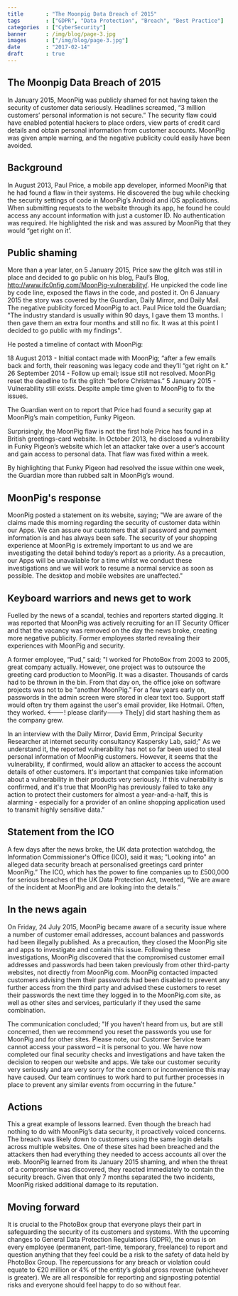 ```yaml
---
title       : "The Moonpig Data Breach of 2015"
tags        : ["GDPR", "Data Protection", "Breach", "Best Practice"]
categories  : ["CyberSecurity"]
banner      : /img/blog/page-3.jpg
images      : ["/img/blog/page-3.jpg"]
date        : "2017-02-14"
draft       : true
---
```


## The Moonpig Data Breach of 2015

In January 2015, MoonPig was publicly shamed for not having taken the security of customer data seriously.  Headlines screamed, “3 million customers’ personal information is not secure.”  The security flaw could have enabled potential hackers to place orders, view parts of credit card details and obtain personal information from customer accounts.  MoonPig was given ample warning, and the negative publicity could easily have been avoided.

## Background
In August 2013, Paul Price, a mobile app developer, informed MoonPig that he had found a flaw in their systems.  He discovered the bug while checking the security settings of code in MoonPig’s Android and iOS applications.  When submitting requests to the website through its app, he found he could access any account information with just a customer ID.  No authentication was required.  He highlighted the risk and was assured by MoonPig that they would “get right on it’.

## Public shaming
More than a year later, on 5 January 2015, Price saw the glitch was still in place and decided to go public on his blog, Paul’s Blog, http://www.ifc0nfig.com/MoonPig-vulnerability/.  He unpicked the code line by code line, exposed the flaws in the code, and posted it.  On 6 January 2015 the story was covered by the Guardian, Daily Mirror, and Daily Mail.  The negative publicity forced MoonPig to act.
Paul Price told the Guardian; "The industry standard is usually within 90 days, I gave them 13 months. I then gave them an extra four months and still no fix. It was at this point I decided to go public with my findings".

He posted a timeline of contact with MoonPig:

18 August 2013 - Initial contact made with MoonPig; “after a few emails back and forth, their reasoning was legacy code and they’ll “get right on it.”
26 September 2014 - Follow up email; issue still not resolved.  MoonPig reset the deadline to fix the glitch “before Christmas.”
5 January 2015 - Vulnerability still exists.  Despite ample time given to MoonPig to fix the issues.

The Guardian went on to report that Price had found a security gap at MoonPig’s main competition, Funky Pigeon.

Surprisingly, the MoonPig flaw is not the first hole Price has found in a British greetings-card website.  In October 2013, he disclosed a vulnerability in Funky Pigeon’s website which let an attacker take over a user’s account and gain access to personal data.  That flaw was fixed within a week.

By highlighting that Funky Pigeon had resolved the issue within one week, the Guardian more than rubbed salt in MoonPig’s wound.

## MoonPig's response
MoonPig posted a statement on its website, saying;
"We are aware of the claims made this morning regarding the security of customer data within our Apps.  We can assure our customers that all password and payment information is and has always been safe.  The security of your shopping experience at MoonPig is extremely important to us and we are investigating the detail behind today’s report as a priority.  As a precaution, our Apps will be unavailable for a time whilst we conduct these investigations and we will work to resume a normal service as soon as possible.  The desktop and mobile websites are unaffected."

## Keyboard warriors and news get to work
Fuelled by the news of a scandal, techies and reporters started digging.  It was reported that MoonPig was actively recruiting for an IT Security Officer and that the vacancy was removed on the day the news broke, creating more negative publicity.  Former employees started revealing their experiences with MoonPig and security.

A former employee, “Pud,” said;
"I worked for PhotoBox from 2003 to 2005, <!---a---> great company actually.  However, one project was to outsource the greeting card production to MoonPig.  It was a disaster. Thousands of cards had to be thrown in the bin.  From that day on, the office joke on software projects was not to be "another MoonPig."  For a few years early on, passwords in the admin screen were stored in clear text too. Support staff would often try them against the user's email provider, like Hotmail. Often, they worked. <---! please clarify---> The[y] did start hashing them as the company grew.

In an interview with the Daily Mirror, David Emm, Principal Security Researcher at internet security consultancy Kaspersky Lab, said;"
As we understand it, the reported vulnerability has not so far been used to steal personal information of MoonPig customers.  However, it seems that the vulnerability, if confirmed, would allow an attacker to access the account details of other customers.  It's important that companies take information about a vulnerability in their products very seriously.  If this vulnerability is confirmed, and it's true that MoonPig has previously failed to take any action to protect their customers for almost a year-and-a-half, this is alarming - especially for a provider of an online shopping application used to transmit highly sensitive data."

## Statement from the ICO

A few days after the news broke, the UK data protection watchdog, the Information Commissioner's Office (ICO), said it was; "Looking into" an alleged data security breach at personalised greetings card printer MoonPig.”
The ICO, which has the power to fine companies up to £500,000 for serious breaches of the UK Data Protection Act, tweeted, “We are aware of the incident at MoonPig and are looking into the details.”

## In the news again

On Friday, 24 July 2015, MoonPig became aware of a security issue where a number of customer email addresses, account balances and passwords had been illegally published.  As a precaution, they closed the MoonPig site and apps to investigate and contain this issue.  Following these investigations, MoonPig discovered that the compromised customer email addresses and passwords had been taken previously from other third-party websites, not directly from MoonPig.com. MoonPig contacted impacted customers advising them their passwords had been disabled to prevent any further access from the third party and advised these customers to reset their passwords the next time they logged in to the MoonPig.com site, as well as other sites and services, particularly if they used the same combination.

The communication concluded;
"If you haven’t heard from us, but are still concerned, then we recommend you reset the passwords you use for MoonPig and for other sites.  Please note, our Customer Service team cannot access your password – it is personal to you. We have now completed our final security checks and investigations and have taken the decision to reopen our website and apps.  We take our customer security very seriously and are very sorry for the concern or inconvenience this may have caused.  Our team continues to work hard to put further processes in place to prevent any similar events from occurring in the future."

## Actions

This a great example of lessons learned. Even though the breach had nothing to do with MoonPig’s data security, it proactively voiced concerns.  The breach was likely down to customers using the same login details across multiple websites. One of these sites had been breached and the attackers then had everything they needed to access accounts all over the web.
MoonPig learned from its January 2015 shaming, and when the threat of a compromise was discovered, they reacted immediately to contain the security breach.  Given that only 7 months separated the two incidents, MoonPig risked additional damage to its reputation.

## Moving forward

It is crucial to the PhotoBox group that everyone plays their part in safeguarding the security of its customers and systems. With the upcoming changes to General Data Protection Regulations (GDPR), the onus is on every employee (permanent, part-time, temporary, freelance) to report and question anything that they feel could be a risk to the safety of data held by PhotoBox Group.
The repercussions for any breach or violation could equate to €20 million or 4% of the entity’s global gross revenue (whichever is greater). We are all responsible for reporting and signposting potential risks and everyone should feel happy to do so without fear.

